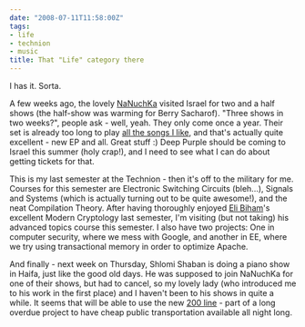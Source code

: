 ```yaml
---
date: "2008-07-11T11:58:00Z"
tags:
- life
- technion
- music
title: That "Life" category there
---
```


I has it. Sorta.

A few weeks ago, the lovely [NaNuchKa](http://nanuchka.com) visited Israel for
two and a half shows (the half-show was warming for Berry Sacharof). "Three
shows in two weeks?", people ask - well, yeah. They only come once a year.
Their set is already too long to play [all the songs I
like](http://youtube.com/watch?v=tn4RITTXkjw), and that's actually quite
excellent - new EP and all. Great stuff :) Deep Purple should be coming to
Israel this summer (holy crap!), and I need to see what I can do about getting
tickets for that.

This is my last semester at the Technion - then it's off to the military for
me. Courses for this semester are Electronic Switching Circuits (bleh...),
Signals and Systems (which is actually turning out to be quite awesome!), and
the neat Compilation Theory. After having thoroughly enjoyed [Eli
Biham](http://www.cs.technion.ac.il/~biham/)'s excellent Modern Cryptology last
semester, I'm visiting (but not taking) his advanced topics course this
semester. I also have two projects: One in computer security, where we mess
with Google, and another in EE, where we try using transactional memory in
order to optimize Apache.

And finally - next week on Thursday, Shlomi Shaban is doing a piano show in
Haifa, just like the good old days. He was supposed to join NaNuchKa for one of
their shows, but had to cancel, so my lovely lady (who introduced me to his
work in the first place) and I haven't been to his shows in quite a while. It
seems that will be able to use the new [200
line](http://www.egged.co.il/main.asp?lngCategoryID=6109) - part of a long
overdue project to have cheap public transportation available all night long.
